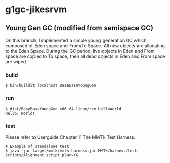 # g1gc-jikesrvm
## Young Gen GC (modified from semispace GC)
On this branch, I implemented a simple young generation GC
which composed of Eden space and From/To Space. All new objects
are allocating to the Eden Space. During the GC period, live
objects in Eden and From space are copied to To space, then
all dead objects in Eden and From space are wiped.
### build
```
$ bin/buildit localhost BaseBaseYoungGen
```
### run
```
$ dist/BaseBaseYoungGen_x86_64-linux/rvm HelloWorld
Hello, World!
```
### test
Please refer to Userguide Chapter 11 The MMTk Test Harness.
```
# Example of standalone test
$ java -jar target/mmtk/mmtk-harness.jar MMTk/harness/test-scripts/Alignment.script plan=YG
```
